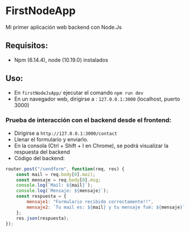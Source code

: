 # FirstNodeApp
Mi primer aplicación web backend con Node.Js

## Requisitos:
- Npm (6.14.4), node (10.19.0) instalados

## Uso:
- En `firstNodeJsApp/` ejecutar el comando `npm run dev`
- En un navegador web, dirigirse a : `127.0.0.1:3000` (localhost, puerto 3000)

### Prueba de interacción con el backend desde el frontend:
- Dirigirse a `http://127.0.0.1:3000/contact`
- Llenar el formulario y enviarlo.
- En la consola (Ctrl + Shift + I en Chrome), se podrá visualizar la respuesta del backend
- Código del backend: 
```javascript
router.post("/sendform", function(req, res) {
    const mail = req.body[0].mail;
    const mensaje = req.body[0].msg;
    console.log(`Mail: ${mail}`);
    console.log(`Mensaje: ${mensaje}`);
    const respuesta = {
        mensaje1: "Formulario recibido correctamente!!",
        mensaje2: `Tu mail es: ${mail} y tu mensaje fué: ${mensaje}`
    };
    res.json(respuesta);
});
```
